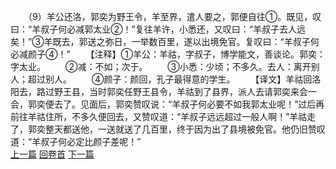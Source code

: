 　　（9）羊公还洛，郭奕为野王令，羊至界，遣人要之，郭便自往①。既见，叹曰：“羊叔子何必减郭太业②！”复往羊许，小悉还，又叹曰：“羊叔子去人远矣！”③羊既去，郭送之弥日，一举数百里，遂以出境免官。复叹曰：“羊叔子何必减颜子④！”
　　【注释】①羊公：羊祜，字叔子，博学能文，善谈论。郭奕：字太业。
　　②减：不如；次于。
　　③小悉：少顷；不多久。去人：离开别人；超过别人。
　　④颜子：颜回，孔子最得意的学生。
　　【译文】羊祜回洛阳去，路过野王县，当时郭奕任野王县令，羊祜到了县界，派人去请郭奕来会一会，郭奕便去了。见面后，郭奕赞叹说：“羊叔子何必要不如我郭太业呢！”过后再前往羊祜住所，不多久便回去，又赞叹道：“羊叔子远远超过一般人啊！”羊祜走了，郭奕整天都送他，一送就送了几百里，终于因为出了县境被免官。他仍旧赞叹道：“羊叔子何必定比颜子差呢！”
<br>[上一篇](08_008) [回卷首](08_000) [下一篇](08_010)
